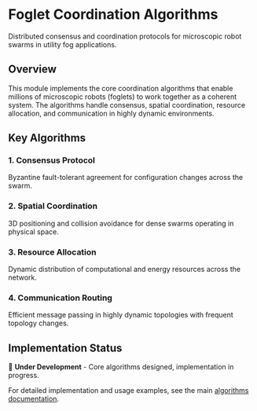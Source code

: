 
# Foglet Coordination Algorithms

Distributed consensus and coordination protocols for microscopic robot swarms in utility fog applications.

## Overview

This module implements the core coordination algorithms that enable millions of microscopic robots (foglets) to work together as a coherent system. The algorithms handle consensus, spatial coordination, resource allocation, and communication in highly dynamic environments.

## Key Algorithms

### 1. Consensus Protocol
Byzantine fault-tolerant agreement for configuration changes across the swarm.

### 2. Spatial Coordination  
3D positioning and collision avoidance for dense swarms operating in physical space.

### 3. Resource Allocation
Dynamic distribution of computational and energy resources across the network.

### 4. Communication Routing
Efficient message passing in highly dynamic topologies with frequent topology changes.

## Implementation Status
🚧 **Under Development** - Core algorithms designed, implementation in progress.

For detailed implementation and usage examples, see the main [algorithms documentation](../README.md).

